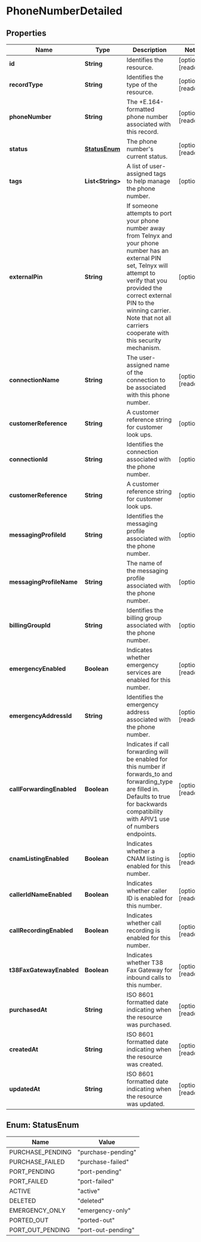 

# PhoneNumberDetailed

## Properties

Name | Type | Description | Notes
------------ | ------------- | ------------- | -------------
**id** | **String** | Identifies the resource. |  [optional] [readonly]
**recordType** | **String** | Identifies the type of the resource. |  [optional] [readonly]
**phoneNumber** | **String** | The +E.164-formatted phone number associated with this record. |  [optional] [readonly]
**status** | [**StatusEnum**](#StatusEnum) | The phone number&#39;s current status. |  [optional] [readonly]
**tags** | **List&lt;String&gt;** | A list of user-assigned tags to help manage the phone number. |  [optional]
**externalPin** | **String** | If someone attempts to port your phone number away from Telnyx and your phone number has an external PIN set, Telnyx will attempt to verify that you provided the correct external PIN to the winning carrier. Note that not all carriers cooperate with this security mechanism. |  [optional]
**connectionName** | **String** | The user-assigned name of the connection to be associated with this phone number. |  [optional] [readonly]
**customerReference** | **String** | A customer reference string for customer look ups. |  [optional]
**connectionId** | **String** | Identifies the connection associated with the phone number. |  [optional]
**customerReference** | **String** | A customer reference string for customer look ups. |  [optional]
**messagingProfileId** | **String** | Identifies the messaging profile associated with the phone number. |  [optional]
**messagingProfileName** | **String** | The name of the messaging profile associated with the phone number. |  [optional]
**billingGroupId** | **String** | Identifies the billing group associated with the phone number. |  [optional]
**emergencyEnabled** | **Boolean** | Indicates whether emergency services are enabled for this number. |  [optional] [readonly]
**emergencyAddressId** | **String** | Identifies the emergency address associated with the phone number. |  [optional] [readonly]
**callForwardingEnabled** | **Boolean** | Indicates if call forwarding will be enabled for this number if forwards_to and forwarding_type are filled in. Defaults to true for backwards compatibility with APIV1 use of numbers endpoints. |  [optional] [readonly]
**cnamListingEnabled** | **Boolean** | Indicates whether a CNAM listing is enabled for this number. |  [optional] [readonly]
**callerIdNameEnabled** | **Boolean** | Indicates whether caller ID is enabled for this number. |  [optional] [readonly]
**callRecordingEnabled** | **Boolean** | Indicates whether call recording is enabled for this number. |  [optional] [readonly]
**t38FaxGatewayEnabled** | **Boolean** | Indicates whether T38 Fax Gateway for inbound calls to this number. |  [optional] [readonly]
**purchasedAt** | **String** | ISO 8601 formatted date indicating when the resource was purchased. |  [optional] [readonly]
**createdAt** | **String** | ISO 8601 formatted date indicating when the resource was created. |  [optional] [readonly]
**updatedAt** | **String** | ISO 8601 formatted date indicating when the resource was updated. |  [optional] [readonly]



## Enum: StatusEnum

Name | Value
---- | -----
PURCHASE_PENDING | &quot;purchase-pending&quot;
PURCHASE_FAILED | &quot;purchase-failed&quot;
PORT_PENDING | &quot;port-pending&quot;
PORT_FAILED | &quot;port-failed&quot;
ACTIVE | &quot;active&quot;
DELETED | &quot;deleted&quot;
EMERGENCY_ONLY | &quot;emergency-only&quot;
PORTED_OUT | &quot;ported-out&quot;
PORT_OUT_PENDING | &quot;port-out-pending&quot;




